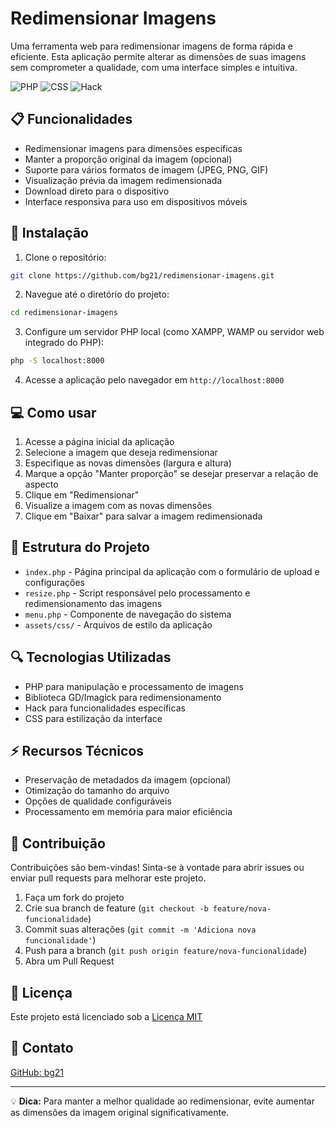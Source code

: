 # Redimensionar Imagens

Uma ferramenta web para redimensionar imagens de forma rápida e eficiente. Esta aplicação permite alterar as dimensões de suas imagens sem comprometer a qualidade, com uma interface simples e intuitiva.

![PHP](https://img.shields.io/badge/PHP-777BB4?style=for-the-badge&logo=php&logoColor=white)
![CSS](https://img.shields.io/badge/CSS3-1572B6?style=for-the-badge&logo=css3&logoColor=white)
![Hack](https://img.shields.io/badge/Hack-999999?style=for-the-badge&logo=hacklang&logoColor=white)

## 📋 Funcionalidades

- Redimensionar imagens para dimensões específicas
- Manter a proporção original da imagem (opcional)
- Suporte para vários formatos de imagem (JPEG, PNG, GIF)
- Visualização prévia da imagem redimensionada
- Download direto para o dispositivo
- Interface responsiva para uso em dispositivos móveis

## 🚀 Instalação

1. Clone o repositório:
```bash
git clone https://github.com/bg21/redimensionar-imagens.git
```

2. Navegue até o diretório do projeto:
```bash
cd redimensionar-imagens
```

3. Configure um servidor PHP local (como XAMPP, WAMP ou servidor web integrado do PHP):
```bash
php -S localhost:8000
```

4. Acesse a aplicação pelo navegador em `http://localhost:8000`

## 💻 Como usar

1. Acesse a página inicial da aplicação
2. Selecione a imagem que deseja redimensionar
3. Especifique as novas dimensões (largura e altura)
4. Marque a opção "Manter proporção" se desejar preservar a relação de aspecto
5. Clique em "Redimensionar"
6. Visualize a imagem com as novas dimensões
7. Clique em "Baixar" para salvar a imagem redimensionada

## 🔧 Estrutura do Projeto

- `index.php` - Página principal da aplicação com o formulário de upload e configurações
- `resize.php` - Script responsável pelo processamento e redimensionamento das imagens
- `menu.php` - Componente de navegação do sistema
- `assets/css/` - Arquivos de estilo da aplicação

## 🔍 Tecnologias Utilizadas

- PHP para manipulação e processamento de imagens
- Biblioteca GD/Imagick para redimensionamento
- Hack para funcionalidades específicas
- CSS para estilização da interface

## ⚡ Recursos Técnicos

- Preservação de metadados da imagem (opcional)
- Otimização do tamanho do arquivo
- Opções de qualidade configuráveis
- Processamento em memória para maior eficiência

## 🤝 Contribuição

Contribuições são bem-vindas! Sinta-se à vontade para abrir issues ou enviar pull requests para melhorar este projeto.

1. Faça um fork do projeto
2. Crie sua branch de feature (`git checkout -b feature/nova-funcionalidade`)
3. Commit suas alterações (`git commit -m 'Adiciona nova funcionalidade'`)
4. Push para a branch (`git push origin feature/nova-funcionalidade`)
5. Abra um Pull Request

## 📄 Licença

Este projeto está licenciado sob a [Licença MIT](LICENSE)

## 📱 Contato

[GitHub: bg21](https://github.com/bg21)

---

💡 **Dica:** Para manter a melhor qualidade ao redimensionar, evite aumentar as dimensões da imagem original significativamente. 
